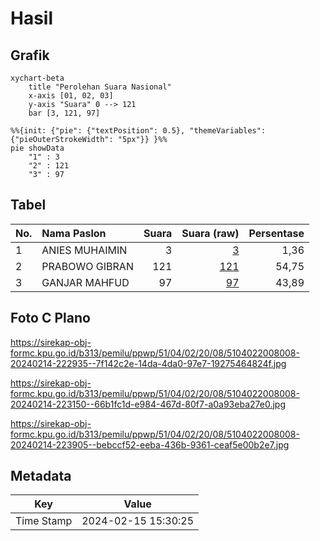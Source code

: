 # Hasil

## Grafik

```mermaid
xychart-beta
    title "Perolehan Suara Nasional"
    x-axis [01, 02, 03]
    y-axis "Suara" 0 --> 121
    bar [3, 121, 97]
```

```mermaid
%%{init: {"pie": {"textPosition": 0.5}, "themeVariables": {"pieOuterStrokeWidth": "5px"}} }%%
pie showData
    "1" : 3
    "2" : 121
    "3" : 97
```

## Tabel

| No. | Nama Paslon    | Suara | Suara (raw) | Persentase |
|:--- |:-------------- | -----:| -----------:| ----------:|
| 1   | ANIES MUHAIMIN | 3     | [3][p-1]    | 1,36       |
| 2   | PRABOWO GIBRAN | 121   | [121][p-2]  | 54,75      |
| 3   | GANJAR MAHFUD  | 97    | [97][p-3]   | 43,89      |


[p-1]: https://github.com/gigit-pemilu/pemilu-2024/blob/main/pilpres/hitung-suara/sub/51-bali/sub/04-gianyar/sub/02-blahbatuh/sub/2008-medahan/sub/008-tps/sub/paslon-1.txt
[p-2]: https://github.com/gigit-pemilu/pemilu-2024/blob/main/pilpres/hitung-suara/sub/51-bali/sub/04-gianyar/sub/02-blahbatuh/sub/2008-medahan/sub/008-tps/sub/paslon-2.txt
[p-3]: https://github.com/gigit-pemilu/pemilu-2024/blob/main/pilpres/hitung-suara/sub/51-bali/sub/04-gianyar/sub/02-blahbatuh/sub/2008-medahan/sub/008-tps/sub/paslon-3.txt

## Foto C Plano

https://sirekap-obj-formc.kpu.go.id/b313/pemilu/ppwp/51/04/02/20/08/5104022008008-20240214-222935--7f142c2e-14da-4da0-97e7-19275464824f.jpg

https://sirekap-obj-formc.kpu.go.id/b313/pemilu/ppwp/51/04/02/20/08/5104022008008-20240214-223150--66b1fc1d-e984-467d-80f7-a0a93eba27e0.jpg

https://sirekap-obj-formc.kpu.go.id/b313/pemilu/ppwp/51/04/02/20/08/5104022008008-20240214-223905--bebccf52-eeba-436b-9361-ceaf5e00b2e7.jpg


## Metadata

| Key        | Value               |
| ---------- | ------------------- |
| Time Stamp | 2024-02-15 15:30:25 |



